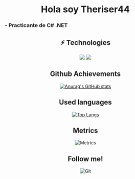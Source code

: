 
<h1 align="center">Hola soy Theriser44</h1>

<h3> 
- Practicante de C# .NET<br> 
</h3>

<p align="center">
 
</p> 
 

<div align="center">
 
## ⚡ Technologies 
 
<div align="auto">
<a title="C#"><img src="icons/csharp.png" /></a>
<a title="Java"><img src="icons/java.png"/></a>
 </div> 
 
 
## Github Achievements
  
[![Anurag's GitHub stats](https://github-readme-stats.vercel.app/api?username=OsWaldo982&show_icons=true&theme=radical)](https://github.com/anuraghazra/github-readme-stats)

## Used languages

[![Top Langs](https://github-readme-stats.vercel.app/api/top-langs/?username=OsWaldo982&theme=tokyonight&langs_count=8)](https://github.com/anuraghazra/github-readme-stats)

## Metrics

![Metrics](https://metrics.lecoq.io/OsWaldo982?template=classic&repositories.forks=true&base.metadata=0&languages=1&followup=1&languages.limit=8&languages.sections=most-used&languages.colors=github&languages.threshold=0%25&languages.indepth=false&languages.recent.load=300&languages.recent.days=14&followup.sections=repositories&config.timezone=America%2FPanama&config.padding=0%2C%2015%25)

## Follow me! 
![Git](https://img.shields.io/github/followers/OsWaldo982?style=social)
 
</div>
</div>
